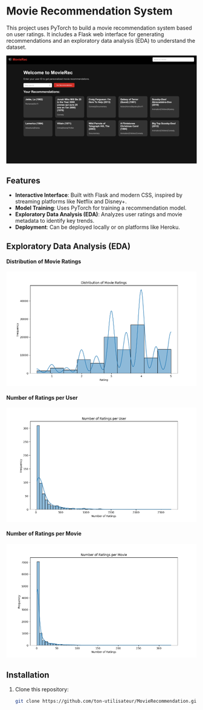 # Movie Recommendation System

This project uses PyTorch to build a movie recommendation system based on user ratings. It includes a Flask web interface for generating recommendations and an exploratory data analysis (EDA) to understand the dataset.

![App Screenshot](images/app_screenshot.png)
## Features

- **Interactive Interface**: Built with Flask and modern CSS, inspired by streaming platforms like Netflix and Disney+.
- **Model Training**: Uses PyTorch for training a recommendation model.
- **Exploratory Data Analysis (EDA)**: Analyzes user ratings and movie metadata to identify key trends.
- **Deployment**: Can be deployed locally or on platforms like Heroku.

## Exploratory Data Analysis (EDA)
#### Distribution of Movie Ratings
![Distribution of Ratings](images/ratings_distribution.png)

#### Number of Ratings per User
![Number of Ratings per User](images/ratings_per_user.png)

#### Number of Ratings per Movie
![Number of Ratings per Movie](images/ratings_per_movie.png)

## Installation

1. Clone this repository:
   ```bash
   git clone https://github.com/ton-utilisateur/MovieRecommendation.git
